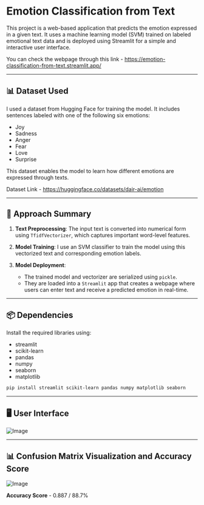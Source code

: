 # Emotion Classification from Text 

This project is a web-based application that predicts the emotion expressed in a given text. It uses a machine learning model (SVM) trained on labeled emotional text data and is deployed using Streamlit for a simple and interactive user interface.

You can check the webpage through this link - https://emotion-classification-from-text.streamlit.app/

--- 

## 📊 Dataset Used

I used a dataset from Hugging Face for training the model. It includes sentences labeled with one of the following six emotions:

- Joy
- Sadness
- Anger
- Fear
- Love
- Surprise

This dataset enables the model to learn how different emotions are expressed through texts.

Dataset Link - https://huggingface.co/datasets/dair-ai/emotion

---

## 🧠 Approach Summary

1. **Text Preprocessing**: The input text is converted into numerical form using `TfidfVectorizer`, which captures important word-level features.

2. **Model Training**: I use an SVM classifier to train the model using this vectorized text and corresponding emotion labels.

3. **Model Deployment**:
   - The trained model and vectorizer are serialized using `pickle`.
   - They are loaded into a `Streamlit` app that creates a webpage where users can enter text and receive a predicted emotion in real-time.
     
---

## 📦 Dependencies

Install the required libraries using:
- streamlit
- scikit-learn
- pandas
- numpy
- seaborn
- matplotlib

```bash
pip install streamlit scikit-learn pandas numpy matplotlib seaborn
```

---

## 🖥️ User Interface

![Image](https://github.com/user-attachments/assets/3d2a0533-add3-4e1d-8ef0-1c39c1ad7ea0)

---

## 📊 Confusion Matrix Visualization and Accuracy Score

![Image](https://github.com/user-attachments/assets/059b3e4e-0397-4de2-9490-33667269cf50)

**Accuracy Score** - 0.887 / 88.7%
